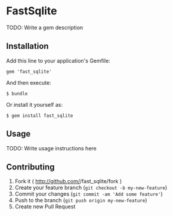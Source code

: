 # FastSqlite

TODO: Write a gem description

## Installation

Add this line to your application's Gemfile:

    gem 'fast_sqlite'

And then execute:

    $ bundle

Or install it yourself as:

    $ gem install fast_sqlite

## Usage

TODO: Write usage instructions here

## Contributing

1. Fork it ( http://github.com/<my-github-username>/fast_sqlite/fork )
2. Create your feature branch (`git checkout -b my-new-feature`)
3. Commit your changes (`git commit -am 'Add some feature'`)
4. Push to the branch (`git push origin my-new-feature`)
5. Create new Pull Request
